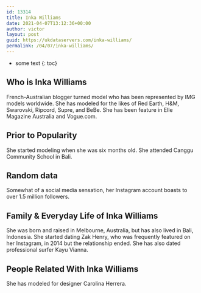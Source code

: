 ```yaml
---
id: 13314
title: Inka Williams
date: 2021-04-07T13:12:36+00:00
author: victor
layout: post
guid: https://ukdataservers.com/inka-williams/
permalink: /04/07/inka-williams/
---
```


* some text
{: toc}


## Who is Inka Williams



French-Australian blogger turned model who has been represented by IMG models worldwide. She has modeled for the likes of Red Earth, H&M, Swarovski, Ripcord, Supre, and BeBe. She has been feature in Elle Magazine Australia and Vogue.com.

                
                
                
## Prior to Popularity



She started modeling when she was six months old. She attended Canggu Community School in Bali.

                
                
                
## Random data



Somewhat of a social media sensation, her Instagram account boasts to over 1.5 million followers.

                
                
                
## Family & Everyday Life of Inka Williams



She was born and raised in Melbourne, Australia, but has also lived in Bali, Indonesia. She started dating Zak Henry, who was frequently featured on her Instagram, in 2014 but the relationship ended. She has also dated professional surfer Kayu Vianna.

                
                
                
## People Related With Inka Williams



She has modeled for designer Carolina Herrera.

                
              
            
          
          
          